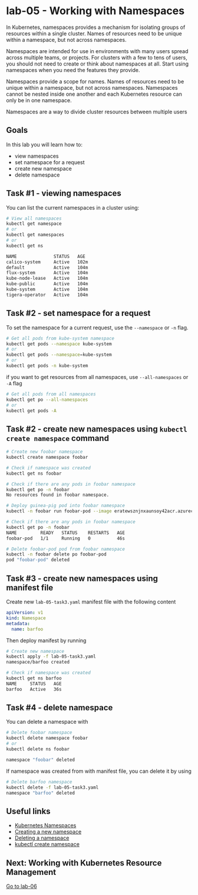 # lab-05 - Working with Namespaces

In Kubernetes, namespaces provides a mechanism for isolating groups of resources within a single cluster. Names of resources need to be unique within a namespace, but not across namespaces. 

Namespaces are intended for use in environments with many users spread across multiple teams, or projects. For clusters with a few to tens of users, you should not need to create or think about namespaces at all. Start using namespaces when you need the features they provide.

Namespaces provide a scope for names. Names of resources need to be unique within a namespace, but not across namespaces. Namespaces cannot be nested inside one another and each Kubernetes resource can only be in one namespace.

Namespaces are a way to divide cluster resources between multiple users

## Goals

In this lab you will learn how to:

* view namespaces
* set namespace for a request
* create new namespace
* delete namespace

## Task #1 - viewing namespaces

You can list the current namespaces in a cluster using:

```bash
# View all namespaces
kubectl get namespace
# or 
kubectl get namespaces
# or
kubectl get ns

NAME              STATUS   AGE
calico-system     Active   102m
default           Active   104m
flux-system       Active   104m
kube-node-lease   Active   104m
kube-public       Active   104m
kube-system       Active   104m
tigera-operator   Active   104m
```

## Task #2 - set namespace for a request

To set the namespace for a current request, use the `--namespace` or `-n` flag.

```bash
# Get all pods from kube-system namespace
kubectl get pods --namespace kube-system
# or
kubectl get pods --namespace=kube-system
# or
kubectl get pods -n kube-system
```

if you want to get resources from all namespaces, use `--all-namespaces` or `-A` flag

```bash
# Get all pods from all namespaces
kubectl get po --all-namespaces
# or 
kubectl get pods -A
```

## Task #2 - create new namespaces using `kubectl create namespace` command

```bash
# Create new foobar namespace
kubectl create namespace foobar

# Check if namespace was created
kubectl get ns foobar

# Check if there are any pods in foobar namespace
kubectl get po -n foobar
No resources found in foobar namespace.

# Deploy guinea-pig pod into foobar namespace
kubectl -n foobar run foobar-pod --image eratewsznjnxaunsoy42acr.azurecr.io/guinea-pig:v1

# Check if there are any pods in foobar namespace
kubectl get po -n foobar
NAME         READY   STATUS    RESTARTS   AGE
foobar-pod   1/1     Running   0          46s

# Delete foobar-pod pod from foobar namespace
kubectl -n foobar delete po foobar-pod
pod "foobar-pod" deleted
```

## Task #3 - create new namespaces using manifest file

Create new `lab-05-task3.yaml` manifest file with the following content

```yaml
apiVersion: v1
kind: Namespace
metadata:
  name: barfoo
```

Then deploy manifest by running

```bash
# Create new namespace
kubectl apply -f lab-05-task3.yaml
namespace/barfoo created

# Check if namespace was created
kubectl get ns barfoo
NAME     STATUS   AGE
barfoo   Active   36s
```

## Task #4 - delete namespace

You can delete a namespace with 

```bash
# Delete foobar namespace
kubectl delete namespace foobar
# or 
kubectl delete ns foobar

namespace "foobar" deleted
```

If namespace was created from with manifest file, you can delete it by using 

```bash
# Delete barfoo namespace 
kubectl delete -f lab-05-task3.yaml
namespace "barfoo" deleted
```

## Useful links

* [Kubernetes Namespaces](https://kubernetes.io/docs/concepts/overview/working-with-objects/namespaces/)
* [Creating a new namespace](https://kubernetes.io/docs/tasks/administer-cluster/namespaces/#creating-a-new-namespace)
* [Deleting a namespace](https://kubernetes.io/docs/tasks/administer-cluster/namespaces/#deleting-a-namespace)
* [kubectl create namespace](https://kubernetes.io/docs/reference/generated/kubectl/kubectl-commands#-em-namespace-em-)

## Next: Working with Kubernetes Resource Management

[Go to lab-06](../lab-06/readme.md)